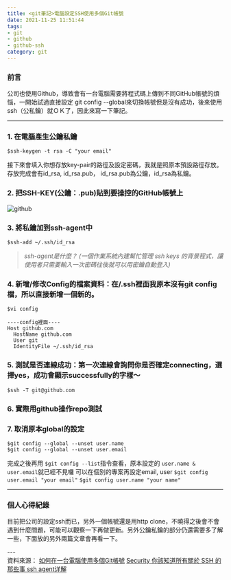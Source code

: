 ```yaml
---
title: <git筆記>電腦設定SSH使用多個Git帳號
date: 2021-11-25 11:51:44
tags:
- git
- github
- github-ssh
category: git
---
```


### 前言
公司也使用Github，導致會有一台電腦需要將程式碼上傳到不同GitHub帳號的煩惱，一開始試過直接設定 git config --global來切換帳號但是沒有成功，後來使用ssh（公私鑰）就ＯＫ了，因此來寫一下筆記。

---

### 1. 在電腦產生公鑰私鑰

```shell
$ssh-keygen -t rsa -C "your email"
```

接下來會填入你想存放key-pair的路徑及設定密碼，我就是照原本預設路徑存放。存放完成會有id_rsa, id_rsa.pub， id_rsa.pub為公鑰，id_rsa為私鑰。

### 2. 把SSH-KEY(公鑰：.pub)貼到要操控的GitHub帳號上
![github](github.png)

### 3. 將私鑰加到ssh-agent中
```shell
$ssh-add ~/.ssh/id_rsa
```

>_ssh-agent是什麼？_
_(一個作業系統內建幫忙管理 ssh keys 的背景程式，讓使用者只需要輸入一次密碼往後就可以用密鑰自動登入)_

### 4. 新增/修改Config的檔案資料：在/.ssh裡面我原本沒有git config檔，所以直接新增一個新的。

```shell
$vi config
```
```shell
----config裡面----
Host github.com
  HostName github.com
  User git
  IdentityFile ~/.ssh/id_rsa
```
### 5. 測試是否連線成功：第一次連線會詢問你是否確定connecting，選擇yes，成功會顯示successfully的字樣～
```shell
$ssh -T git@github.com
```
### 6. 實際用github操作repo測試

### 7. 取消原本global的設定
```shell
$git config --global --unset user.name
$git config --global --unset user.email
```

完成之後再用 `$git config --list`指令查看，原本設定的 `user.name & user.email`就已經不見囉
可以在個別的專案再設定email, user
`$git config user.email "your email"`
`$git config user.name "your name"`

---

### 個人心得紀錄
目前把公司的設定ssh而已，另外一個帳號還是用http clone，不曉得之後會不會遇到什麼問題，可能可以觀察一下再做更新。另外公鑰私鑰的部分仍還需要多了解一些，下面放的另外兩篇文章會再看一下。

---<br />
資料來源：
[如何在一台電腦使用多個Git帳號](https://medium.com/@hyWang/%E5%A6%82%E4%BD%95%E5%9C%A8%E4%B8%80%E5%8F%B0%E9%9B%BB%E8%85%A6%E4%BD%BF%E7%94%A8%E5%A4%9A%E5%80%8Bgit%E5%B8%B3%E8%99%9F-907c8eadbabf)
[Security 你該知道所有關於 SSH 的那些事
](https://codecharms.me/posts/security-ssh)
[ssh agent详解](https://zhuanlan.zhihu.com/p/126117538)

